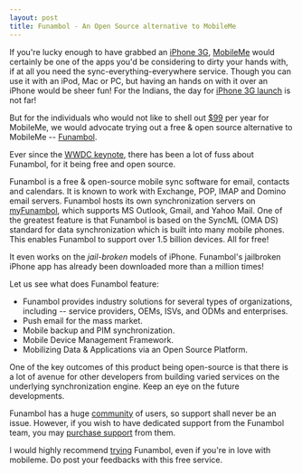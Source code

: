 ```yaml
---
layout: post
title: Funambol - An Open Source alternative to MobileMe
---
```


If you're lucky enough to have grabbed an <a href="http://www.apple.com/iphone/">iPhone 3G</a>, <a href="http://www.me.com/">MobileMe</a> would certainly be one of the apps you'd be considering to dirty your hands with, if at all you need the sync-everything-everywhere service. Though you can use it with an iPod, Mac or PC, but having an hands on with it over an iPhone would be sheer fun! For the Indians, the day for <a href="/2008/iphone-3g-india-22-august/">iPhone 3G launch</a> is not far! 

But for the individuals who would not like to shell out <a href="http://www.apple.com/mobileme/pricing/">$99</a> per year for MobileMe, we would advocate trying out a free & open source alternative to MobileMe -- <a href="http://www.funambol.com/">Funambol</a>.

Ever since the <a href="http://www.apple.com/quicktime/qtv/wwdc08/">WWDC keynote</a>, there has been a lot of fuss about Funambol, for it being free and open source.

Funambol is a free & open-source mobile sync software for email, contacts and calendars. It is known to work with Exchange, POP, IMAP and Domino email servers. Funambol hosts its own synchronization servers on <a href="http://my.funambol.com/">myFunambol</a>, which supports MS Outlook, Gmail, and Yahoo Mail. One of the greatest feature is that Funambol is based on the SyncML (OMA DS) standard for data synchronization which is built into many mobile phones. This enables Funambol to support over 1.5 billion devices. All for free!

It even works on the <em>jail-broken</em> models of iPhone. Funambol's jailbroken iPhone app has already been downloaded more than a million times!

Let us see what does Funambol feature:

- Funambol provides industry solutions for several types of organizations, including -- service providers, OEMs, ISVs, and ODMs and enterprises.
- Push email for the mass market.
- Mobile backup and PIM synchronization.
- Mobile Device Management Framework.
- Mobilizing Data & Applications via an Open Source Platform.

One of the key outcomes of this product being open-source is that there is a lot of avenue for other developers from building varied services on the underlying synchronization engine. Keep an eye on the future developments.

Funambol has a huge <a href="http://www.funambol.com/opensource/communitysupport.php">community</a> of users, so support shall never be an issue. However, if you wish to have dedicated support from the Funambol team, you may <a href="http://www.funambol.com/support/purchasesupport.php">purchase support</a> from them.

I would highly recommend <a href="http://www.funambol.com/solutions/tryfunambol.php">trying</a> Funambol, even if you're in love with mobileme. Do post your feedbacks with this free service.
